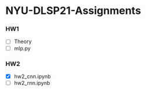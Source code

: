 # NYU-DLSP21-Assignments

### HW1

- [ ] Theory
- [ ] mlp.py

### HW2

- [x] hw2_cnn.ipynb
- [ ] hw2_rnn.ipynb